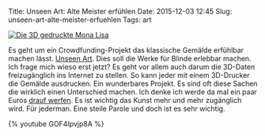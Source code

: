 Title: Unseen Art: Alte Meister erfühlen
Date: 2015-12-03 12:45
Slug: unseen-art-alte-meister-erfuehlen
Tags: art

[![Die 3D gedruckte Mona Lisa]({filename}/images/unseen_art.jpg)](http://www.unseenart.org/)

Es geht um ein Crowdfunding-Projekt das klassische Gemälde erfühlbar machen lässt. [Unseen Art](http://www.unseenart.org/). Dies soll die Werke für Blinde erlebbar machen. Ich frage mich wieso erst jetzt? Es geht vor allem auch darum die 3D-Daten freizugänglich ins Internet zu stellen. So kann jeder mit einem 3D-Drucker die Gemälde ausdrucken. Ein wunderbares Projekt. Es sind oft diese Sachen die wirklich einen Unterschied machen. Ich denke ich werde da mal ein paar Euros [drauf werfen](https://www.indiegogo.com/projects/unseen-art-experiencing-art-for-the-first-time#/). Es ist wichtig das Kunst mehr und mehr zugänglich wird. Für jederman. Eine steile Parole und doch ist es sehr wichtig.

{% youtube GOF4Ipvjp8A %}
